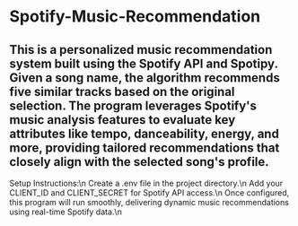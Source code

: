 # Spotify-Music-Recommendation
## This is a personalized music recommendation system built using the Spotify API and Spotipy. Given a song name, the algorithm recommends five similar tracks based on the original selection. The program leverages Spotify's music analysis features to evaluate key attributes like tempo, danceability, energy, and more, providing tailored recommendations that closely align with the selected song's profile.

Setup Instructions:\n
Create a .env file in the project directory.\n
Add your CLIENT_ID and CLIENT_SECRET for Spotify API access.\n
Once configured, this program will run smoothly, delivering dynamic music recommendations using real-time Spotify data.\n
